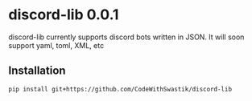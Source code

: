 # discord-lib 0.0.1

discord-lib currently supports discord bots written in JSON. It will soon support yaml, toml, XML, etc

## Installation

```
pip install git+https://github.com/CodeWithSwastik/discord-lib
```
